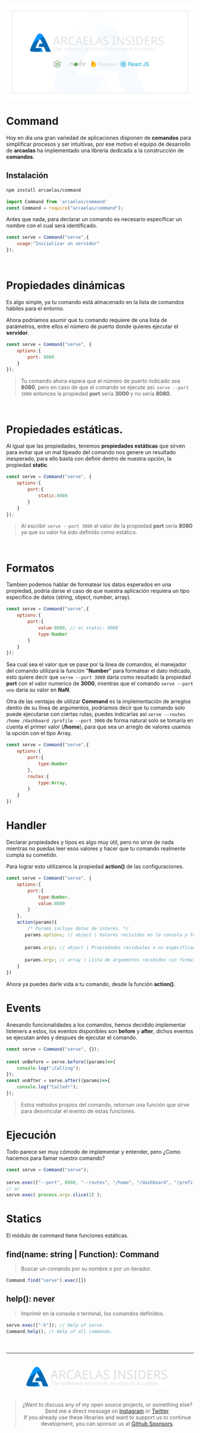 <img alt="ARCAELAS LOGO" src="../assets/banner/dark.svg" />

# Command

Hoy en día una gran variedad de aplicaciones disponen de **comandos** para simplificar procesos y ser intuitivas, por ese motivo el equipo de desarrollo de **arcaelas** ha implementado una librería dedicada a la construcción de **comandos**.

## Instalación
```bash
npm install arcaelas/command
```

```js
import Command from 'arcaelas/command'
const Command = require("arcaelas/command");
```

Antes que nada, para declarar un comando es necesario especificar un nombre con el cual será identificado.
```js
const serve = Command("serve",{
    usage:"Inicializar un servidor"
});
```

<br/>

# Propiedades dinámicas
Es algo simple, ya tu comando está almacenado en la lista de comandos hábiles para el entorno.

Ahora podríamos asumir que tu comando requiere de una lista de parámetros, entre ellos el número de puerto donde quieres ejecutar el **servidor**.

```js
const serve = Command("serve", {
    options:{
        port: 8080
    }
});
```
> Tu comando ahora espera que el número de puerto indicado sea **8080**, pero en caso de que el comando se ejecute así:
`serve --port 3000`
entonces la propiedad **port** sería **3000** y no sería **8080**.

<br/>

# Propiedades estáticas.
Al igual que las propiedades, tenemos **propiedades estáticas** que sirven para evitar que un mal tipeado del comando nos genere un resultado inesperado, para ello basta con definir dentro de nuestra opción, la propiedad **static**.

```js
const serve = Command("serve", {
    options:{
        port:{
            static:8080
        }
    }
});
```

> Al escribir `serve --port 3000` el valor de la propiedad **port** sería **8080** ya que su valor ha sido definido como estático.

<br/>

# Formatos

Tambien podemos hablar de formatear los datos esperados en una propiedad, podría darse el caso de que nuestra aplicación requiera un tipo específico de datos (string, object, number, array).

```js
const serve = Command("serve",{
    options:{
        port:{
            value:8080, // or static: 8080
            type:Number
        }
    }
});
```

Sea cual sea el valor que se pase por la línea de comandos, el manejador del comando utilizará la función "**Number**" para formatear el dato indicado, esto quiere decir que `serve --port 3000` daría como resultado la propiedad **port** con el valor numerico de **3000**, mientras que el comando `serve --port uno` daría su valor en **NaN**.

Otra de las ventajas de utilizar **Command** es la implementación de arreglos dentro de su línea de argumentos, podríamos decir que tu comando solo puede ejecutarse con ciertas rutas, puedes indicarlas así `serve --routes /home /dashboard /profile --port 3000` de forma natural solo se tomaría en cuenta el primer valor (**/home**), para que sea un arreglo de valores usamos la opción con el tipo Array.

```js
const serve = Command("serve",{
    options:{
        port:{
            type:Number
        },
        routes:{
            type:Array,
        }
    }
})
```

# Handler

Declarar propiedades y tipos es algo muy útil, pero no sirve de nada mientras no puedas leer esos valores y hacer que tu comando realmente cumpla su cometido.

Para lograr esto utilizamos la propiedad **action()** de las configuraciones.
```js
const serve = Command("serve", {
    options:{
        port:{
            type:Number,
            value:8080
        }
    },
    action(params){
        /* Params incluye datos de interés. */
       params.options; // object | Valores recividos en la consola y formateados, junto a los valores por defecto.

       params.args; // object | Propiedades residuales o no específicadas.
       
       params.argv; // array | Lista de argumentos recibidos sin formatear.
    }
})
```

Ahora ya puedes darle vida a tu comando, desde la función **action()**.

# Events

Anexando funcionalidades a los comandos, hemos decidido implementar listeners a estos, los eventos disponibles son **before** y **after**, dichos eventos se ejecutan antes y despues de ejecutar el comando.

```js
const serve = Command("serve", {});

const unBefore = serve.before((params)=>{
    console.log("¡Calling");
});
const unAfter = serve.after((params)=>{
    console.log("Called!");
});

```

> Estos métodos propios del comando, retornan una función que sirve para desvincular el evento de estas funciones.


# Ejecución

Todo parece ser muy cómodo de implementar y entender, pero ¿Como hacemos para llamar nuestro comando?


```js
const serve = Command("serve");

serve.exec(["--port", 8080, "--routes", "/home", "/dashboard", "/profile /configs"]);
// or
serve.exec( process.argv.slice(2) );
```


# Statics

El módulo de command tiene funciones estáticas.

## find(name: string | Function): Command
> Buscar un comando por su nombre o por un iterador.
```js
Command.find("serve").exec([])
```

## help(): never
> Imprimir en la consola o terminal, los comandos definidos.
```js
serve.exec(["-h"]); // Help of serve.
Command.help(); // Help of all commands.
```

<div style="text-align:center;margin-top:50px;">
<hr/>
<img src="../assets/footer/dark.svg" width="400px" style="margin:20px 0;">

> ¿Want to discuss any of my open source projects, or something else?Send me a direct message on [Instagram](https://instagram.com/arcaelas) or [Twitter](https://twitter.com/arcaelas).</br> If you already use these libraries and want to support us to continue development, you can sponsor us at [Github Sponsors](https://github.com/sponsors/arcaelas).
</div>